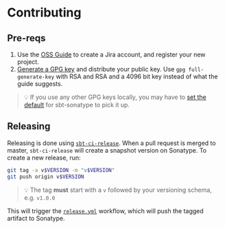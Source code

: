 # Contributing

## Pre-reqs

1. Use the [OSS Guide](https://central.sonatype.org/publish/publish-guide/) to create a Jira account, and register your new project.
2. [Generate a GPG key](https://www.scala-sbt.org/1.x/docs/Using-Sonatype.html#step+1%3A+PGP+Signatures) and distribute your public key. Use `gpg full-generate-key` with RSA and RSA and a 4096 bit key instead of what the guide suggests.

> 💡 If you use any other GPG keys locally, you may have to [set the default](https://unix.stackexchange.com/a/339083) for sbt-sonatype to pick it up.

## Releasing

Releasing is done using [`sbt-ci-release`](https://github.com/sbt/sbt-ci-release). When a pull request is merged to master, `sbt-ci-release` will create a snapshot version on Sonatype. To create a new release, run:

```bash
git tag -a v$VERSION -m "v$VERSION"
git push origin v$VERSION
```

> 💡 The tag **must** start with a `v` followed by your versioning schema, e.g. `v1.0.0`

This will trigger the [`release.yml`](./.github/workflows/release.yml) workflow, which will push the tagged artifact to Sonatype.
